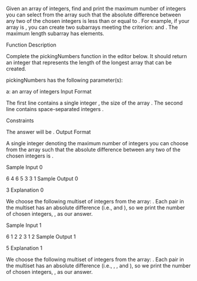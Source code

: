 Given an array of integers, find and print the maximum number of integers you can select from the array such that the absolute difference between any two of the chosen integers is less than or equal to . For example, if your array is , you can create two subarrays meeting the criterion:  and . The maximum length subarray has  elements.

Function Description

Complete the pickingNumbers function in the editor below. It should return an integer that represents the length of the longest array that can be created.

pickingNumbers has the following parameter(s):

a: an array of integers
Input Format

The first line contains a single integer , the size of the array . 
The second line contains  space-separated integers .

Constraints

The answer will be .
Output Format

A single integer denoting the maximum number of integers you can choose from the array such that the absolute difference between any two of the chosen integers is .

Sample Input 0

6
4 6 5 3 3 1
Sample Output 0

3
Explanation 0

We choose the following multiset of integers from the array: . Each pair in the multiset has an absolute difference (i.e.,  and ), so we print the number of chosen integers, , as our answer.

Sample Input 1

6
1 2 2 3 1 2
Sample Output 1

5
Explanation 1

We choose the following multiset of integers from the array: . Each pair in the multiset has an absolute difference  (i.e., , , and ), so we print the number of chosen integers, , as our answer.